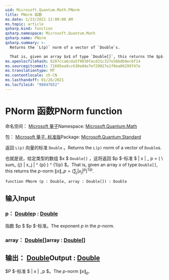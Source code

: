 ```yaml
---
uid: Microsoft.Quantum.Math.PNorm
title: PNorm 函数
ms.date: 1/23/2021 12:00:00 AM
ms.topic: article
qsharp.kind: function
qsharp.namespace: Microsoft.Quantum.Math
qsharp.name: PNorm
qsharp.summary: >-
  Returns the `L(p)` norm of a vector of `Double`s.

  That is, given an array $x$ of type `Double[]`, this returns the $p$-norm $\|x\|\_p= (\sum_{j}|x_j|^{p})^{1/p}$.
ms.openlocfilehash: 6207cca6cda5f9030facd31c327e58bdb9ecbf14
ms.sourcegitcommit: 71605ea9cc630e84e7ef29027e1f0ea06299747e
ms.translationtype: MT
ms.contentlocale: zh-CN
ms.lasthandoff: 01/26/2021
ms.locfileid: "98847652"
---
```

# <a name="pnorm-function"></a><span data-ttu-id="675ba-102">PNorm 函数</span><span class="sxs-lookup"><span data-stu-id="675ba-102">PNorm function</span></span>

<span data-ttu-id="675ba-103">命名空间： [Microsoft 量子](xref:Microsoft.Quantum.Math)</span><span class="sxs-lookup"><span data-stu-id="675ba-103">Namespace: [Microsoft.Quantum.Math](xref:Microsoft.Quantum.Math)</span></span>

<span data-ttu-id="675ba-104">包： [Microsoft 量子. 标准版](https://nuget.org/packages/Microsoft.Quantum.Standard)</span><span class="sxs-lookup"><span data-stu-id="675ba-104">Package: [Microsoft.Quantum.Standard](https://nuget.org/packages/Microsoft.Quantum.Standard)</span></span>


<span data-ttu-id="675ba-105">返回 `L(p)` 向量的标准 `Double` 。</span><span class="sxs-lookup"><span data-stu-id="675ba-105">Returns the `L(p)` norm of a vector of `Double`s.</span></span>

<span data-ttu-id="675ba-106">也就是说，给定类型的数组 $x $ `Double[]` ，这将返回 $p $-标准 $ \| x \| \_ p = ( \ sum_ {j} | x_j | ^ {p} ) ^ {1/p} $。</span><span class="sxs-lookup"><span data-stu-id="675ba-106">That is, given an array $x$ of type `Double[]`, this returns the $p$-norm $\|x\|\_p= (\sum_{j}|x_j|^{p})^{1/p}$.</span></span>

```qsharp
function PNorm (p : Double, array : Double[]) : Double
```


## <a name="input"></a><span data-ttu-id="675ba-107">输入</span><span class="sxs-lookup"><span data-stu-id="675ba-107">Input</span></span>

### <a name="p--double"></a><span data-ttu-id="675ba-108">p： [Double](xref:microsoft.quantum.lang-ref.double)</span><span class="sxs-lookup"><span data-stu-id="675ba-108">p : [Double](xref:microsoft.quantum.lang-ref.double)</span></span>

<span data-ttu-id="675ba-109">指数 $p $ $p $-标准。</span><span class="sxs-lookup"><span data-stu-id="675ba-109">The exponent $p$ in the $p$-norm.</span></span>


### <a name="array--double"></a><span data-ttu-id="675ba-110">array： [Double](xref:microsoft.quantum.lang-ref.double)[]</span><span class="sxs-lookup"><span data-stu-id="675ba-110">array : [Double](xref:microsoft.quantum.lang-ref.double)[]</span></span>





## <a name="output--double"></a><span data-ttu-id="675ba-111">输出： [Double](xref:microsoft.quantum.lang-ref.double)</span><span class="sxs-lookup"><span data-stu-id="675ba-111">Output : [Double](xref:microsoft.quantum.lang-ref.double)</span></span>

<span data-ttu-id="675ba-112">$P $-标准 $ \| x \| _p $。</span><span class="sxs-lookup"><span data-stu-id="675ba-112">The $p$-norm $\|x\|_p$.</span></span>